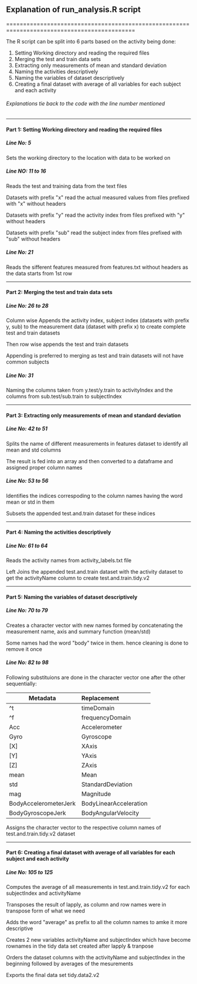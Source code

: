 ## Explanation of run_analysis.R script
============================================================================================

The R script can be split into 6 parts based on the activity being done:

1. Setting Working directory and reading the required files
2. Merging the test and train data sets
3. Extracting only measurements of mean and standard deviation
4. Naming the activities descriptively
5. Naming the variables of dataset descriptively
6. Creating a final dataset with average of all variables for each subject and each activity

###### Explanations tie back to the code with the line number mentioned

--------------------------------------------------------------------------------------------
#### Part 1: Setting Working directory and reading the required files


##### Line No: 5 
Sets the working directory to the location with data to be worked on

##### Line NO: 11 to 16
Reads the test and training data from the text files

Datasets with prefix "x" read the actual measured values from files prefixed with "x" without headers

Datasets with prefix "y" read the activity index from files prefixed with "y" without headers

Datasets with prefix "sub" read the subject index from files prefixed with "sub" without headers


##### Line No: 21
Reads the sifferent features measured from features.txt without headers as the data starts from 1st row

--------------------------------------------------------------------------------------------
#### Part 2: Merging the test and train data sets

##### Line No: 26 to 28
Column wise Appends the activity index, subject index (datasets with prefix y, sub) to the measurement data (dataset with prefix x) to create complete test and train datasets

Then row wise appends the test and train datasets

Appending is preferred to merging as test and train datasets will not have common subjects


##### Line No: 31
Naming the columns taken from y.test/y.train to activityIndex and the columns from sub.test/sub.train to subjectIndex

--------------------------------------------------------------------------------------------
#### Part 3: Extracting only measurements of mean and standard deviation

##### Line No: 42 to 51
Splits the name of different measurements in features dataset to identify all mean and std columns

The result is fed into an array and then converted to a dataframe and assigned proper column names

##### Line No: 53 to 56
Identifies the indices correspoding to the column names having the word mean or std in them

Subsets the appended test.and.train dataset for these indices

--------------------------------------------------------------------------------------------
#### Part 4: Naming the activities descriptively


##### Line No: 61 to 64
Reads the activity names from activity_labels.txt file

Left Joins the appended test.and.train dataset with the activity dataset to get the activityName column to create test.and.train.tidy.v2

--------------------------------------------------------------------------------------------
#### Part 5: Naming the variables of dataset descriptively

##### Line No: 70 to 79
Creates a character vector with new names formed by concatenating the measurement name, axis and summary function (mean/std)

Some names had the word "body" twice in them. hence cleaning is done to remove it once

##### Line No: 82 to 98
Following substituions are done in the character vector one after the other sequentially:

Metadata	 	|	Replacement
------------------------|:-------------------
^t		 	| timeDomain
^f		 	| frequencyDomain
Acc		 	| Accelerometer
Gyro		 	| Gyroscope
[X]		 	| XAxis
[Y]		 	| YAxis
[Z]		 	| ZAxis
mean		 	| Mean
std		 	| StandardDeviation
mag		 	| Magnitude
BodyAccelerometerJerk	| BodyLinearAcceleration
BodyGyroscopeJerk	| BodyAngularVelocity

Assigns the character vector to the respective column names of test.and.train.tidy.v2 dataset

--------------------------------------------------------------------------------------------
#### Part 6: Creating a final dataset with average of all variables for each subject and each activity

##### Line No: 105 to 125
Computes the average of all measurements in test.and.train.tidy.v2 for each subjectIndex and activityName

Transposes the result of lapply, as column and row names were in transpose form of what we need

Adds the word "average" as prefix to all the column names to amke it more descriptive

Creates 2 new variables activityName and subjectIndex which have become rownames in the tidy data set created after lapply & tranpose

Orders the dataset columns with the activityName and subjectIndex in the beginning followed by averages of the mesurements

Exports the final data set tidy.data2.v2